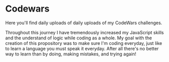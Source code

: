 # Codewars

Here you'll find daily uploads of daily uploads of my CodeWars challenges.

Throughout this journey I have tremendously increased my JavaScript skills and the understand of logic while coding as a whole. My goal with the creation of this propository was to make sure I'm coding everyday, just like to learn a language you must speak it everyday. After all there's no better way to learn than by doing, making mistakes, and trying again!
